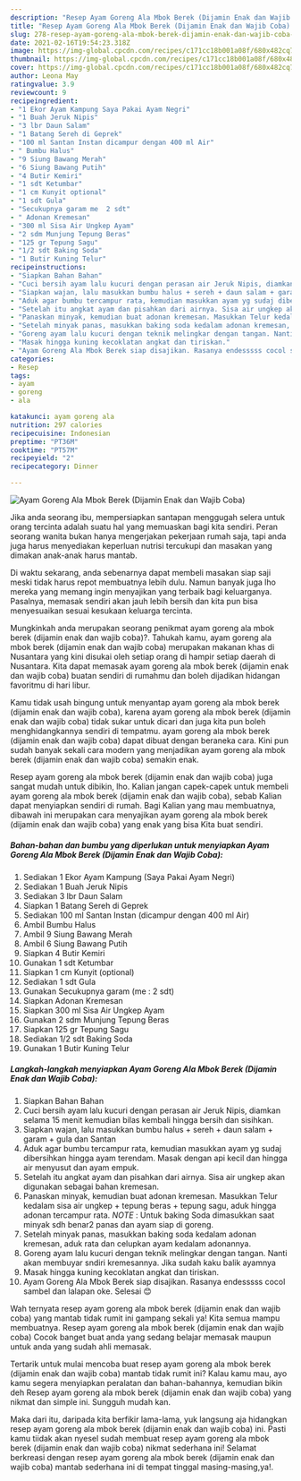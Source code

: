 ```yaml
---
description: "Resep Ayam Goreng Ala Mbok Berek (Dijamin Enak dan Wajib Coba) yang enak dan Mudah Dibuat"
title: "Resep Ayam Goreng Ala Mbok Berek (Dijamin Enak dan Wajib Coba) yang enak dan Mudah Dibuat"
slug: 278-resep-ayam-goreng-ala-mbok-berek-dijamin-enak-dan-wajib-coba-yang-enak-dan-mudah-dibuat
date: 2021-02-16T19:54:23.318Z
image: https://img-global.cpcdn.com/recipes/c171cc18b001a08f/680x482cq70/ayam-goreng-ala-mbok-berek-dijamin-enak-dan-wajib-coba-foto-resep-utama.jpg
thumbnail: https://img-global.cpcdn.com/recipes/c171cc18b001a08f/680x482cq70/ayam-goreng-ala-mbok-berek-dijamin-enak-dan-wajib-coba-foto-resep-utama.jpg
cover: https://img-global.cpcdn.com/recipes/c171cc18b001a08f/680x482cq70/ayam-goreng-ala-mbok-berek-dijamin-enak-dan-wajib-coba-foto-resep-utama.jpg
author: Leona May
ratingvalue: 3.9
reviewcount: 9
recipeingredient:
- "1 Ekor Ayam Kampung Saya Pakai Ayam Negri"
- "1 Buah Jeruk Nipis"
- "3 lbr Daun Salam"
- "1 Batang Sereh di Geprek"
- "100 ml Santan Instan dicampur dengan 400 ml Air"
- " Bumbu Halus"
- "9 Siung Bawang Merah"
- "6 Siung Bawang Putih"
- "4 Butir Kemiri"
- "1 sdt Ketumbar"
- "1 cm Kunyit optional"
- "1 sdt Gula"
- "Secukupnya garam me  2 sdt"
- " Adonan Kremesan"
- "300 ml Sisa Air Ungkep Ayam"
- "2 sdm Munjung Tepung Beras"
- "125 gr Tepung Sagu"
- "1/2 sdt Baking Soda"
- "1 Butir Kuning Telur"
recipeinstructions:
- "Siapkan Bahan Bahan"
- "Cuci bersih ayam lalu kucuri dengan perasan air Jeruk Nipis, diamkan selama 15 menit kemudian bilas kembali hingga bersih dan sisihkan."
- "Siapkan wajan, lalu masukkan bumbu halus + sereh + daun salam + garam + gula dan Santan"
- "Aduk agar bumbu tercampur rata, kemudian masukkan ayam yg sudaj dibersihkan hingga ayam terendam. Masak dengan api kecil dan hingga air menyusut dan ayam empuk."
- "Setelah itu angkat ayam dan pisahkan dari airnya. Sisa air ungkep akan digunakan sebagai bahan kremesan."
- "Panaskan minyak, kemudian buat adonan kremesan. Masukkan Telur kedalam sisa air ungkep + tepung beras + tepung sagu, aduk hingga adonan tercampur rata. *NOTE* : Untuk baking Soda dimasukkan saat minyak sdh benar2 panas dan ayam siap di goreng."
- "Setelah minyak panas, masukkan baking soda kedalam adonan kremesan, aduk rata dan celupkan ayam kedalam adonannya."
- "Goreng ayam lalu kucuri dengan teknik melingkar dengan tangan. Nanti akan membuyar sndiri kremesannya. Jika sudah kaku balik ayamnya"
- "Masak hingga kuning kecoklatan angkat dan tiriskan."
- "Ayam Goreng Ala Mbok Berek siap disajikan. Rasanya endesssss cocol sambel dan lalapan oke. Selesai 😊"
categories:
- Resep
tags:
- ayam
- goreng
- ala

katakunci: ayam goreng ala 
nutrition: 297 calories
recipecuisine: Indonesian
preptime: "PT36M"
cooktime: "PT57M"
recipeyield: "2"
recipecategory: Dinner

---
```



![Ayam Goreng Ala Mbok Berek (Dijamin Enak dan Wajib Coba)](https://img-global.cpcdn.com/recipes/c171cc18b001a08f/680x482cq70/ayam-goreng-ala-mbok-berek-dijamin-enak-dan-wajib-coba-foto-resep-utama.jpg)

Jika anda seorang ibu, mempersiapkan santapan menggugah selera untuk orang tercinta adalah suatu hal yang memuaskan bagi kita sendiri. Peran seorang  wanita bukan hanya mengerjakan pekerjaan rumah saja, tapi anda juga harus menyediakan keperluan nutrisi tercukupi dan masakan yang dimakan anak-anak harus mantab.

Di waktu  sekarang, anda sebenarnya dapat membeli masakan siap saji meski tidak harus repot membuatnya lebih dulu. Namun banyak juga lho mereka yang memang ingin menyajikan yang terbaik bagi keluarganya. Pasalnya, memasak sendiri akan jauh lebih bersih dan kita pun bisa menyesuaikan sesuai kesukaan keluarga tercinta. 



Mungkinkah anda merupakan seorang penikmat ayam goreng ala mbok berek (dijamin enak dan wajib coba)?. Tahukah kamu, ayam goreng ala mbok berek (dijamin enak dan wajib coba) merupakan makanan khas di Nusantara yang kini disukai oleh setiap orang di hampir setiap daerah di Nusantara. Kita dapat memasak ayam goreng ala mbok berek (dijamin enak dan wajib coba) buatan sendiri di rumahmu dan boleh dijadikan hidangan favoritmu di hari libur.

Kamu tidak usah bingung untuk menyantap ayam goreng ala mbok berek (dijamin enak dan wajib coba), karena ayam goreng ala mbok berek (dijamin enak dan wajib coba) tidak sukar untuk dicari dan juga kita pun boleh menghidangkannya sendiri di tempatmu. ayam goreng ala mbok berek (dijamin enak dan wajib coba) dapat dibuat dengan beraneka cara. Kini pun sudah banyak sekali cara modern yang menjadikan ayam goreng ala mbok berek (dijamin enak dan wajib coba) semakin enak.

Resep ayam goreng ala mbok berek (dijamin enak dan wajib coba) juga sangat mudah untuk dibikin, lho. Kalian jangan capek-capek untuk membeli ayam goreng ala mbok berek (dijamin enak dan wajib coba), sebab Kalian dapat menyiapkan sendiri di rumah. Bagi Kalian yang mau membuatnya, dibawah ini merupakan cara menyajikan ayam goreng ala mbok berek (dijamin enak dan wajib coba) yang enak yang bisa Kita buat sendiri.

<!--inarticleads1-->

##### Bahan-bahan dan bumbu yang diperlukan untuk menyiapkan Ayam Goreng Ala Mbok Berek (Dijamin Enak dan Wajib Coba):

1. Sediakan 1 Ekor Ayam Kampung (Saya Pakai Ayam Negri)
1. Sediakan 1 Buah Jeruk Nipis
1. Sediakan 3 lbr Daun Salam
1. Siapkan 1 Batang Sereh di Geprek
1. Sediakan 100 ml Santan Instan (dicampur dengan 400 ml Air)
1. Ambil  Bumbu Halus
1. Ambil 9 Siung Bawang Merah
1. Ambil 6 Siung Bawang Putih
1. Siapkan 4 Butir Kemiri
1. Gunakan 1 sdt Ketumbar
1. Siapkan 1 cm Kunyit (optional)
1. Sediakan 1 sdt Gula
1. Gunakan Secukupnya garam (me : 2 sdt)
1. Siapkan  Adonan Kremesan
1. Siapkan 300 ml Sisa Air Ungkep Ayam
1. Gunakan 2 sdm Munjung Tepung Beras
1. Siapkan 125 gr Tepung Sagu
1. Sediakan 1/2 sdt Baking Soda
1. Gunakan 1 Butir Kuning Telur




<!--inarticleads2-->

##### Langkah-langkah menyiapkan Ayam Goreng Ala Mbok Berek (Dijamin Enak dan Wajib Coba):

1. Siapkan Bahan Bahan
1. Cuci bersih ayam lalu kucuri dengan perasan air Jeruk Nipis, diamkan selama 15 menit kemudian bilas kembali hingga bersih dan sisihkan.
1. Siapkan wajan, lalu masukkan bumbu halus + sereh + daun salam + garam + gula dan Santan
1. Aduk agar bumbu tercampur rata, kemudian masukkan ayam yg sudaj dibersihkan hingga ayam terendam. Masak dengan api kecil dan hingga air menyusut dan ayam empuk.
1. Setelah itu angkat ayam dan pisahkan dari airnya. Sisa air ungkep akan digunakan sebagai bahan kremesan.
1. Panaskan minyak, kemudian buat adonan kremesan. Masukkan Telur kedalam sisa air ungkep + tepung beras + tepung sagu, aduk hingga adonan tercampur rata. *NOTE* : Untuk baking Soda dimasukkan saat minyak sdh benar2 panas dan ayam siap di goreng.
1. Setelah minyak panas, masukkan baking soda kedalam adonan kremesan, aduk rata dan celupkan ayam kedalam adonannya.
1. Goreng ayam lalu kucuri dengan teknik melingkar dengan tangan. Nanti akan membuyar sndiri kremesannya. Jika sudah kaku balik ayamnya
1. Masak hingga kuning kecoklatan angkat dan tiriskan.
1. Ayam Goreng Ala Mbok Berek siap disajikan. Rasanya endesssss cocol sambel dan lalapan oke. Selesai 😊




Wah ternyata resep ayam goreng ala mbok berek (dijamin enak dan wajib coba) yang mantab tidak rumit ini gampang sekali ya! Kita semua mampu membuatnya. Resep ayam goreng ala mbok berek (dijamin enak dan wajib coba) Cocok banget buat anda yang sedang belajar memasak maupun untuk anda yang sudah ahli memasak.

Tertarik untuk mulai mencoba buat resep ayam goreng ala mbok berek (dijamin enak dan wajib coba) mantab tidak rumit ini? Kalau kamu mau, ayo kamu segera menyiapkan peralatan dan bahan-bahannya, kemudian bikin deh Resep ayam goreng ala mbok berek (dijamin enak dan wajib coba) yang nikmat dan simple ini. Sungguh mudah kan. 

Maka dari itu, daripada kita berfikir lama-lama, yuk langsung aja hidangkan resep ayam goreng ala mbok berek (dijamin enak dan wajib coba) ini. Pasti kamu tiidak akan nyesel sudah membuat resep ayam goreng ala mbok berek (dijamin enak dan wajib coba) nikmat sederhana ini! Selamat berkreasi dengan resep ayam goreng ala mbok berek (dijamin enak dan wajib coba) mantab sederhana ini di tempat tinggal masing-masing,ya!.

